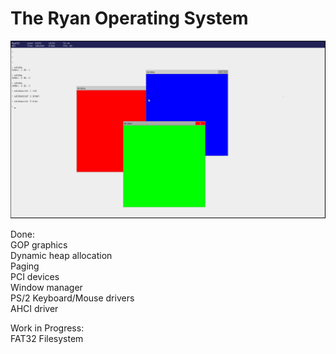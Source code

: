 # The Ryan Operating System

![window manager](https://raw.githubusercontent.com/KdotDevelopment/ryanos/master/screenshots/ryanos-windows.PNG)

Done:\
GOP graphics\
Dynamic heap allocation\
Paging\
PCI devices\
Window manager\
PS/2 Keyboard/Mouse drivers\
AHCI driver

Work in Progress:\
FAT32 Filesystem
